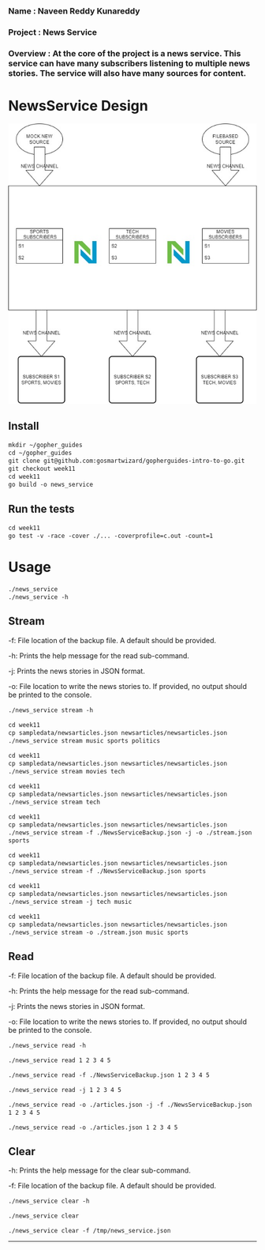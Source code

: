 
### **Name** : Naveen Reddy Kunareddy
### **Project** : News Service
### **Overview**  : At the core of the project is a news service. This service can have many subscribers listening to multiple news stories. The service will also have many sources for content.



# **NewsService Design**
![alt text](NewService_HighLevel_Design.jpg)



## Install
```
mkdir ~/gopher_guides
cd ~/gopher_guides
git clone git@github.com:gosmartwizard/gopherguides-intro-to-go.git
git checkout week11
cd week11
go build -o news_service
```

## Run the tests
```
cd week11
go test -v -race -cover ./... -coverprofile=c.out -count=1
```

# Usage
```
./news_service
./news_service -h
```

## Stream

-f: File location of the backup file. A default should be provided.

-h: Prints the help message for the read sub-command.

-j: Prints the news stories in JSON format.

-o: File location to write the news stories to. If provided, no output should be printed to the console.
```
./news_service stream -h
```

```
cd week11
cp sampledata/newsarticles.json newsarticles/newsarticles.json
./news_service stream music sports politics
```
```
cd week11
cp sampledata/newsarticles.json newsarticles/newsarticles.json
./news_service stream movies tech 
```
```
cd week11
cp sampledata/newsarticles.json newsarticles/newsarticles.json
./news_service stream tech
```
```
cd week11
cp sampledata/newsarticles.json newsarticles/newsarticles.json
./news_service stream -f ./NewsServiceBackup.json -j -o ./stream.json sports
```
```
cd week11
cp sampledata/newsarticles.json newsarticles/newsarticles.json
./news_service stream -f ./NewsServiceBackup.json sports
```
```
cd week11
cp sampledata/newsarticles.json newsarticles/newsarticles.json
./news_service stream -j tech music
```
```
cd week11
cp sampledata/newsarticles.json newsarticles/newsarticles.json
./news_service stream -o ./stream.json music sports
```

## Read

-f: File location of the backup file. A default should be provided.

-h: Prints the help message for the read sub-command.

-j: Prints the news stories in JSON format.

-o: File location to write the news stories to. If provided, no output should be printed to the console.

```
./news_service read -h
```
```
./news_service read 1 2 3 4 5
```
```
./news_service read -f ./NewsServiceBackup.json 1 2 3 4 5
```
```
./news_service read -j 1 2 3 4 5
```
```
./news_service read -o ./articles.json -j -f ./NewsServiceBackup.json 1 2 3 4 5
```
```
./news_service read -o ./articles.json 1 2 3 4 5
```

## Clear
-h: Prints the help message for the clear sub-command.

-f: File location of the backup file. A default should be provided.
```
./news_service clear -h
```
```
./news_service clear
```
```
./news_service clear -f /tmp/news_service.json
```
---


